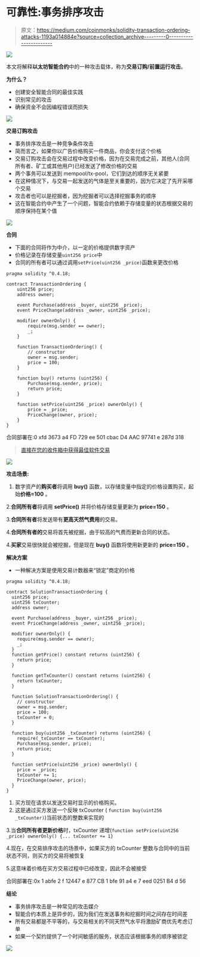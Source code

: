 # 可靠性:事务排序攻击

> 原文：<https://medium.com/coinmonks/solidity-transaction-ordering-attacks-1193a014884e?source=collection_archive---------0----------------------->

![](img/6805d09884b4b4949347cb562a8f1877.png)

本文将解释**以太坊智能合约**中的一种攻击载体，称为**交易订购/前置运行攻击**。

**为什么？**

*   创建安全智能合同的最佳实践
*   识别常见的攻击
*   确保资金不会因编程错误而损失

![](img/393c8ed20db437ec5f1dc1fa8263564e.png)

**交易订购攻击**

*   事务排序攻击是一种竞争条件攻击
*   简而言之，如果你以广告价格购买一件商品，你会支付这个价格
*   交易订购攻击会在交易过程中改变价格，因为在交易完成之前，其他人(合同所有者、矿工或其他用户)已经发送了修改价格的交易
*   两个事务可以发送到 mempool/tx-pool，它们到达的顺序无关紧要
*   在这种情况下，与交易一起发送的气体是至关重要的，因为它决定了先开采哪个交易
*   攻击者也可以是挖掘者，因为挖掘者可以选择挖掘事务的顺序
*   这在智能合约中产生了一个问题，智能合约依赖于存储变量的状态根据交易的顺序保持在某个值

![](img/aeb122198079154c6e14afa62cd3de80.png)

**合同**

*   下面的合同将作为中介，以一定的价格提供数字资产
*   价格记录在存储变量`uint256 price`中
*   合同的所有者可以通过调用`setPrice(uint256 _price)`函数来更改价格

```
pragma solidity ^0.4.18;

contract TransactionOrdering {
    uint256 price;
    address owner;

    event Purchase(address _buyer, uint256 _price);
    event PriceChange(address _owner, uint256 _price);

    modifier ownerOnly() {
        require(msg.sender == owner);
        _;
    }

    function TransactionOrdering() {
        // constructor
        owner = msg.sender;
        price = 100;
    }

    function buy() returns (uint256) {
        Purchase(msg.sender, price);
        return price;
    }

    function setPrice(uint256 _price) ownerOnly() {
        price = _price;
        PriceChange(owner, price);
    }
}
```

合同部署在:0 xfd 3673 a4 FD 729 ee 501 cbac D4 AAC 97741 e 287d 318

> [直接在您的收件箱中获得最佳软件交易](https://coincodecap.com/?utm_source=coinmonks)

[![](img/7c0b3dfdcbfea594cc0ae7d4f9bf6fcb.png)](https://coincodecap.com/?utm_source=coinmonks)

**攻击场景:**

1.  数字资产的**购买者**将调用 **buy()** 函数，以存储变量中指定的价格设置购买，起始**价格=100** 。

2.**合同所有者**将调用 **setPrice()** 并将价格存储变量更新为 **price=150** 。

3.**合同所有者**将发送带有**更高天然气费用**的交易。

4.**合同所有者的**交易将首先被挖掘，由于较高的气费而更新合同的状态。

4.**买家**交易很快就会被挖掘，但是现在 **buy()** 函数将使用新更新的 **price=150** 。

**解决方案**

*   一种解决方案是使用交易计数器来“锁定”商定的价格

```
pragma solidity ^0.4.18;

contract SolutionTransactionOrdering {
  uint256 price;
  uint256 txCounter;
  address owner;

  event Purchase(address _buyer, uint256 _price);
  event PriceChange(address _owner, uint256 _price);

  modifier ownerOnly() {
    require(msg.sender == owner);
    _;
  }
  function getPrice() constant returns (uint256) {
    return price;
  }

  function getTxCounter() constant returns (uint256) {
    return txCounter;
  }

  function SolutionTransactionOrdering() {
    // constructor
    owner = msg.sender;
    price = 100;
    txCounter = 0;
  }

  function buy(uint256 _txCounter) returns (uint256) {
    require(_txCounter == txCounter);
    Purchase(msg.sender, price);
    return price;
  }

  function setPrice(uint256 _price) ownerOnly() {
    price = _price;
    txCounter += 1;
    PriceChange(owner, price);
  }
}
```

1.  买方现在请求以发送交易时显示的价格购买。
2.  这是通过买方发送一个反映 txCounter ( `function buy(uint256 _txCounter)`)当前状态的整数来实现的

3.当**合同所有者更新价格**时，txCounter 递增(`function setPrice(uint256 _price) ownerOnly() {... txCounter += 1}`

4.现在，在交易排序攻击的场景中，如果买方的 txCounter 整数与合同中的当前状态不同，则买方的交易将被恢复

5.这意味着价格在买方交易过程中已经改变，因此不会被接受

合同部署在:0x 1 abfe 2 f 12447 e 877 CB 1 bfe 91 a4 e 7 eed 0251 B4 d 56

**结论**

*   事务排序攻击是一种常见的攻击媒介
*   智能合约本质上是异步的，因为我们在发送事务和挖掘时间之间存在时间差
*   所有交易都是不平等的，与交易相关的不同天然气水平将激励矿商优先考虑订单
*   如果一个契约提供了一个时间敏感的服务，状态应该根据事务的顺序被锁定

![](img/5cd2532b5215520531451e16d98f115b.png)